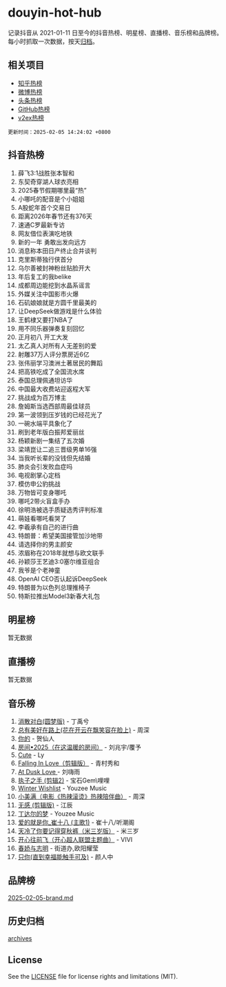 # douyin-hot-hub

记录抖音从 2021-01-11 日至今的抖音热榜、明星榜、直播榜、音乐榜和品牌榜。每小时抓取一次数据，按天[归档](archives)。

## 相关项目

- [知乎热榜](https://github.com/lonnyzhang423/zhihu-hot-hub)
- [微博热榜](https://github.com/lonnyzhang423/weibo-hot-hub)
- [头条热榜](https://github.com/lonnyzhang423/toutiao-hot-hub)
- [GitHub热榜](https://github.com/lonnyzhang423/github-hot-hub)
- [v2ex热榜](https://github.com/lonnyzhang423/v2ex-hot-hub)


`更新时间：2025-02-05 14:24:02 +0800`

## 抖音热榜

1. 薛飞3:1战胜张本智和
1. 东契奇穿湖人球衣亮相
1. 2025春节假期哪里最“热”
1. 小哪吒的配音是个小姐姐
1. A股蛇年首个交易日
1. 距离2026年春节还有376天
1. 速通C罗最新专访
1. 网友借位表演吃地铁
1. 新的一年 勇敢出发向远方
1. 消息称本田日产终止合并谈判
1. 克里斯蒂独行侠首分
1. 乌尔善被封神粉丝贴脸开大
1. 年后复工的我belike
1. 成都周边能挖到水晶系谣言
1. 外媒关注中国影市火爆
1. 石矶娘娘就是方圆千里最美的
1. 让DeepSeek做游戏是什么体验
1. 王鹤棣又要打NBA了
1. 用不同乐器弹奏复刻回忆
1. 正月初八 开工大发
1. 太乙真人对所有人无差别的爱
1. 射雕37万人评分票房近6亿
1. 张伟丽学习澳洲土著居民的舞蹈
1. 把高铁吃成了全国流水席
1. 泰国总理佩通坦访华
1. 中国最大收费站迎返程大军
1. 挑战成为百万博主
1. 詹姆斯当选西部周最佳球员
1. 第一波领到压岁钱的已经花光了
1. 一碗水端平具象化了
1. 刷到老年版白振邦爱丽丝
1. 杨颖新剧一集结了五次婚
1. 梁靖崑让二追三晋级男单16强
1. 当我听长辈的没钱但先结婚
1. 肺炎会引发败血症吗
1. 电视剧掌心定档
1. 模仿申公豹挑战
1. 万物皆可变身哪吒
1. 哪吒2带火盲盒手办
1. 徐明浩被选手质疑选秀评判标准
1. 萌娃看哪吒看哭了
1. 李羲承有自己的进行曲
1. 特朗普：希望美国接管加沙地带
1. 请选择你的男主颜安
1. 浓眉称在2018年就想与欧文联手
1. 孙颖莎王艺迪3:0塞尔维亚组合
1. 我爷是个老神童
1. OpenAI CEO否认起诉DeepSeek
1. 特朗普为以色列总理推椅子
1. 特斯拉推出Model3新春大礼包

## 明星榜

暂无数据

## 直播榜

暂无数据

## 音乐榜

1. [消散对白(圆梦版)](https://sf5-hl-cdn-tos.douyinstatic.com/obj/tos-cn-ve-2774/og4jB5I5IizzoZVAAAzWgBMAsMDWoArfwBOiFs) - 丁禹兮
1. [总有美好在路上(花在开云在飘笑容在脸上)](https://sf5-hl-cdn-tos.douyinstatic.com/obj/tos-cn-ve-2774/oU5u7NwtfBIvaNhoQBszOvAlRiAoiWAVVyBMq4) - 周深
1. [你的](https://sf5-hl-cdn-tos.douyinstatic.com/obj/tos-cn-ve-2774/oYuIeKf42jB7sEV6B2upMdpYAgfrQWj0FeRegh) - 贺仙人
1. [房间•2025（在这温暖的房间）](https://sf5-hl-cdn-tos.douyinstatic.com/obj/tos-cn-ve-2774/oMzJcnT8BgIetASeBfwfEeBQVNfACiCifhfZP7g) - 刘兆宇/覆予
1. [Cute](https://sf5-hl-cdn-tos.douyinstatic.com/obj/tos-cn-ve-2774/o4IbIzHWKAAB4wsS5qMBRiiAlEBGTpQRNfFvuo) - Ly
1. [Falling In Love（剪辑版）](https://sf5-hl-cdn-tos.douyinstatic.com/obj/tos-cn-ve-2774/o8ajpA8zzgBPahbBIO8AcKGBLJezFCRd1wfP9f) - 青村秀和
1. [ At Dusk  Love ](https://sf5-hl-cdn-tos.douyinstatic.com/obj/tos-cn-ve-2774/o8CrpCf5CaYgI4ZrtQgMQAFEfuGqNnRSDQAPBc) - 刘嗨雨
1. [执子之手 (剪辑2)](https://sf5-hl-cdn-tos.douyinstatic.com/obj/tos-cn-ve-2774/oUoZLQjCc31XzqsBnBQUNgeKtYPBcgbFDwtfcu) - 宝石Gem\哩哩
1. [Winter Wishlist](https://sf5-hl-cdn-tos.douyinstatic.com/obj/tos-cn-ve-2774/oIIgUOeamCFCVAzxN6MFRLIBlLGpUqQxeeHrLE) - Youzee Music
1. [小美满（电影《热辣滚烫》热辣陪伴曲）](https://sf5-hl-cdn-tos.douyinstatic.com/obj/tos-cn-ve-2774/o0GAn2lSgfZIDUgtevCGDQYnFg4CwnrBaxbTZL) - 周深
1. [无感 (剪辑版)](https://sf5-hl-cdn-tos.douyinstatic.com/obj/tos-cn-ve-2774/o0eIsUzJBDlQaQFC5OFlgbMEZC1TFYBftOBn6p) - 江辰
1. [丁达尔的梦](https://sf5-hl-cdn-tos.douyinstatic.com/obj/tos-cn-ve-2774/oMU3WirUZBVQkAC9ccG5P2IQirziZM2RTInUY) - Youzee Music
1. [爱的就是你_崔十八 (主歌1)](https://sf5-hl-cdn-tos.douyinstatic.com/obj/tos-cn-ve-2774/oI5BO5DhFZ6UTcNCnZaOCBLtZ7WIMQGfgnXf5E) - 崔十八/听潮阁
1. [天冷了你要记得穿秋裤（米三岁版）](https://sf5-hl-cdn-tos.douyinstatic.com/obj/tos-cn-ve-2774/oQlIwVIDWiZ6BQilAorS7MA0AgCkQDvcZAdm1) - 米三岁
1. [开心往前飞（开心超人联盟主题曲）](https://sf5-hl-cdn-tos.douyinstatic.com/obj/tos-cn-ve-2774/9d8fb7c82cf1421fb93a9fe925275e0a) - VIVI
1. [春娇与志明](https://sf5-hl-cdn-tos.douyinstatic.com/obj/tos-cn-ve-2774/e530d8fceb7044b39707d7f9ff54add1) - 街道办,欧阳耀莹
1. [只你(直到幸福能触手可及)](https://sf5-hl-cdn-tos.douyinstatic.com/obj/tos-cn-ve-2774/o0lBkRDzFTeaVSUz3ZZSCBVtZ5DIMQGfgmEAuE) - 颜人中

## 品牌榜

[2025-02-05-brand.md](archives/2025-02-05-brand.md)

## 历史归档

[archives](archives)

## License

See the [LICENSE](LICENSE) file for license rights and limitations (MIT).
